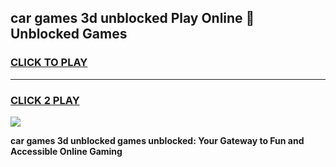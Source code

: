 
## car games 3d unblocked Play Online 👋 Unblocked Games
<h3>
<a href="https://premium.freeplayer.one?title=car_games_3d_unblocked&ref=19F">CLICK TO PLAY</a></h3>
<hr>

<h3>
<a href="https://premium.freeplayer.one?title=car_games_3d_unblocked&ref=19F">CLICK 2 PLAY</a>
  
</h3>

<a href="https://premium.freeplayer.one?title=car_games_3d_unblocked&ref=19F"><img src="https://clearcache.store/games.png"></a>


**car games 3d unblocked games unblocked: Your Gateway to Fun and Accessible Online Gaming**
